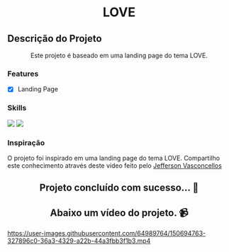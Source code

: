 <h1 align="center">LOVE</h1>

## Descrição do Projeto

<p align="center">Este projeto é baseado em uma landing page do tema LOVE.</p>

### Features

- [x] Landing Page

### Skills

<div>
<img src="https://img.shields.io/badge/HTML5-E34F26?style=for-the-badge&logo=html5&logoColor=white">

<img src="https://img.shields.io/badge/CSS-1e79e2?&style=for-the-badge&logo=css3&logoColor=white">

</div>

### Inspiração

<p> O projeto foi inspirado em uma landing page do tema LOVE. Compartilho este conhecimento através deste vídeo feito pelo <a href="https://www.youtube.com/watch?v=EA7rYIdF_9g">Jefferson Vasconcellos</a></p>

<h2 align="center"> 
	Projeto concluído com sucesso... 🚀

<h2 align="center">Abaixo um vídeo do projeto. 📹</h2>


https://user-images.githubusercontent.com/64989764/150694763-327896c0-36a3-4329-a22b-44a3fbb3f1b3.mp4

